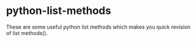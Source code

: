 # python-list-methods
These are some useful python list methods which makes you quick revision of list methods().
